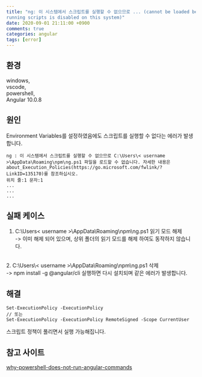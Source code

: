 ```yaml
---
title: "ng: 이 시스템에서 스크립트를 실행할 수 없으므로 ... (cannot be loaded because 
running scripts is disabled on this system)"
date: 2020-09-01 21:11:00 +0900
comments: true
categories: angular
tags: [error]
---
```



## 환경
windows,<br/>
vscode,<br/>
powershell,<br/>
Angular 10.0.8<br/>


## 원인
Environment Variables를 설정하였음에도 스크립트를 실행할 수 없다는 에러가 발생합니다.

```
ng : 이 시스템에서 스크립트를 실행할 수 없으므로 C:\Users\< username >\AppData\Roaming\npm\ng.ps1 파일을 로드할 수 없습니다. 자세한 내용은 about_Execution_Policies(https://go.microsoft.com/fwlink/?LinkID=135170)를 참조하십시오.
위치 줄:1 문자:1
...
...
...
```
## 실패 케이스
1. C:\Users\< username >\AppData\Roaming\npm\ng.ps1 읽기 모드 해제<br/>
-> 이미 해제 되어 있으며, 상위 폴더의 읽기 모드를 해제 하여도 동작하지 않습니다.<br/>
<br/>
2. C:\Users\< username >\AppData\Roaming\npm\ng.ps1 삭제<br/>
-> npm install -g @angular/cli 실행하면 다시 설치되며 같은 에러가 발생합니다.<br/>


## 해결

```
Set-ExecutionPolicy -ExecutionPolicy
// 또는
Set-ExecutionPolicy -ExecutionPolicy RemoteSigned -Scope CurrentUser
```

스크립트 정책이 풀리면서 실행 가능해집니다.




## 참고 사이트
[why-powershell-does-not-run-angular-commands](https://stackoverflow.com/questions/58032631/why-powershell-does-not-run-angular-commands)